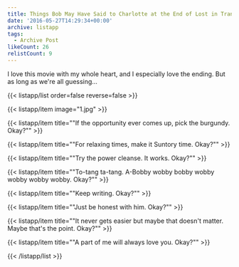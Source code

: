 ```yaml
---
title: Things Bob May Have Said to Charlotte at the End of Lost in Translation
date: '2016-05-27T14:29:34+00:00'
archive: listapp
tags: 
  - Archive Post
likeCount: 26
relistCount: 9
---
```


I love this movie with my whole heart, and I especially love the ending. But as long as we're all guessing…

<!--more-->

{{< listapp/list order=false reverse=false >}}

   {{< listapp/item
      image="1.jpg" >}}

   {{< listapp/item title="\"If the opportunity ever comes up, pick the burgundy. Okay?\"" >}}

   {{< listapp/item title="\"For relaxing times, make it Suntory time. Okay?\"" >}}

   {{< listapp/item title="\"Try the power cleanse. It works. Okay?\"" >}}

   {{< listapp/item title="\"To-tang ta-tang. A-Bobby wobby bobby wobby wobby wobby wobby. Okay?\"" >}}

   {{< listapp/item title="\"Keep writing. Okay?\"" >}}

   {{< listapp/item title="\"Just be honest with him. Okay?\"" >}}

   {{< listapp/item title="\"It never gets easier but maybe that doesn't matter. Maybe that's the point. Okay?\"" >}}

   {{< listapp/item title="\"A part of me will always love you. Okay?\"" >}}

{{< /listapp/list >}}

